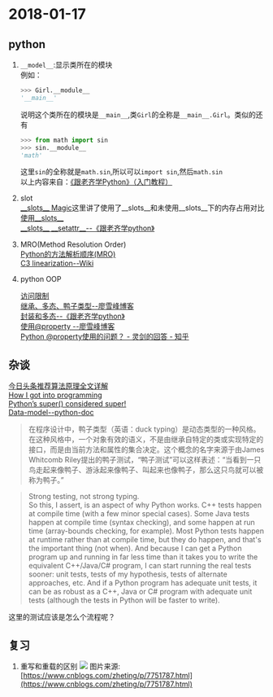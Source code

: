 # 2018-01-17

## python
1. `__model__`:显示类所在的模块  
    例如：
    ```python
    >>> Girl.__module__
    '__main__'
    ```
    说明这个类所在的模块是`__main__`,类`Girl`的全称是`__main__.Girl`。类似的还有
    ```python
    >>> from math import sin
    >>> sin.__module__
    'math'
    ```
    这里`sin`的全称就是`math.sin`,所以可以`import sin`,然后`math.sin`  
    以上内容来自：[《跟老齐学Python》（入门教程）](https://github.com/Jeffrey95/StarterLearningPython/blob/master/208.md)

2. slot  
    [\_\_slots\_\_ Magic](http://book.pythontips.com/en/latest/__slots__magic.html)这里讲了使用了\_\_slots\_\_和未使用\_\_slots\_\_下的内存占用对比  
    [使用\_\_slots\_\_](https://www.liaoxuefeng.com/wiki/0014316089557264a6b348958f449949df42a6d3a2e542c000/00143186739713011a09b63dcbd42cc87f907a778b3ac73000)  
    [\_\_slots\_\_          \_\_setattr\_\_--《跟老齐学python》](https://github.com/Jeffrey95/StarterLearningPython/blob/master/240.md)

3. MRO(Method Resolution Order)  
    [Python的方法解析顺序(MRO)](http://hanjianwei.com/2013/07/25/python-mro/)  
    [C3 linearization--Wiki](https://en.wikipedia.org/wiki/C3_linearization)

4. python OOP  

    [访问限制](https://www.liaoxuefeng.com/wiki/0014316089557264a6b348958f449949df42a6d3a2e542c000/0014318650247930b1b21d7d3c64fe38c4b5a80d4469ad7000)  
    [继承、多态、鸭子类型--廖雪峰博客](https://www.liaoxuefeng.com/wiki/0014316089557264a6b348958f449949df42a6d3a2e542c000/001431865288798deef438d865e4c2985acff7e9fad15e3000)  
    [封装和多态--《跟老齐学python》](https://github.com/Jeffrey95/StarterLearningPython/blob/master/211.md)  
    [使用@property
--廖雪峰博客](https://www.liaoxuefeng.com/wiki/0014316089557264a6b348958f449949df42a6d3a2e542c000/00143186781871161bc8d6497004764b398401a401d4cce000)  
    [Python @property使用的问题？ - 灵剑的回答 - 知乎](https://www.zhihu.com/question/48614190/answer/111780627)



## 杂谈
[今日头条推荐算法原理全文详解](http://36kr.com/p/5114077.html)  
[How I got into programming](https://pythontips.com/2017/12/01/how-i-got-into-programming/)  
[Python’s super() considered super!](https://rhettinger.wordpress.com/2011/05/26/super-considered-super/)  
[Data-model--python-doc](https://docs.python.org/3/reference/datamodel.html)

> 在程序设计中，鸭子类型（英语：duck typing）是动态类型的一种风格。在这种风格中，一个对象有效的语义，不是由继承自特定的类或实现特定的接口，而是由当前方法和属性的集合决定。这个概念的名字来源于由James Whitcomb Riley提出的鸭子测试，“鸭子测试”可以这样表述：“当看到一只鸟走起来像鸭子、游泳起来像鸭子、叫起来也像鸭子，那么这只鸟就可以被称为鸭子。”  

> Strong testing, not strong typing.  
> So this, I assert, is an aspect of why Python works. C++ tests happen at compile time (with a few minor special cases). Some Java tests happen at compile time (syntax checking), and some happen at run time (array-bounds checking, for example). Most Python tests happen at runtime rather than at compile time, but they do happen, and that's the important thing (not when). And because I can get a Python program up and running in far less time than it takes you to write the equivalent C++/Java/C# program, I can start running the real tests sooner: unit tests, tests of my hypothesis, tests of alternate approaches, etc. And if a Python program has adequate unit tests, it can be as robust as a C++, Java or C# program with adequate unit tests (although the tests in Python will be faster to write).

这里的测试应该是怎么个流程呢？

## 复习
1. 重写和重载的区别
    ![](https://images2017.cnblogs.com/blog/1056322/201710/1056322-20171029225950945-180802303.png)
    图片来源:[https://www.cnblogs.com/zheting/p/7751787.html](https://www.cnblogs.com/zheting/p/7751787.html)
